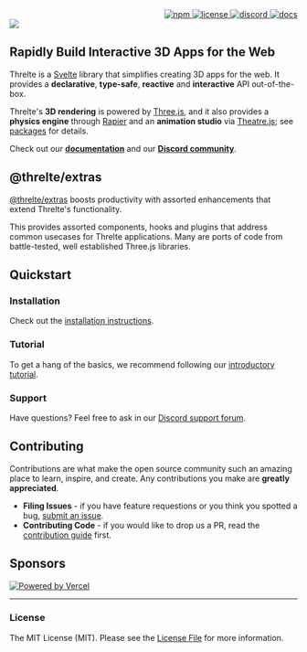 <div align="right">
 <a href="https://www.npmjs.com/package/@threlte/extras">
  <img alt="npm" src="https://img.shields.io/npm/v/@threlte/extras?color=fe4100&labelColor=171d27&logo=npm&logoColor=white"/>
 </a>
 <a href="https://github.com/threlte/threlte/blob/main/LICENSE.md">
  <img alt="license" src="https://img.shields.io/npm/l/@threlte/core?color=fe4100&labelColor=171d27&logo=git&logoColor=white"/>
 </a>
 <a href="https://discord.com/channels/985983540804091964">
  <img alt="discord" src="https://img.shields.io/discord/985983540804091964?label=discord&color=fe4100&labelColor=171d27&logo=discord&logoColor=white"/>
 </a>
 <a href="https://threlte.xyz">
  <img alt="docs" src="https://img.shields.io/website?down_color=red&down_message=offline&label=docs&color=fe4100&labelColor=171d27&up_message=online&url=https%3A%2F%2Fthrelte.xyz&logo=svelte&logoColor=white"/>
 </a>
</div>

<a href="https://threlte.xyz">
 <img src="https://threlte.xyz/logo/threlte-banner.jpg"/>
</a>

## Rapidly Build Interactive 3D Apps for the Web

Threlte is a [Svelte](https://svelte.dev/) library that simplifies creating 3D apps for the web. It provides a **declarative**, **type-safe**, **reactive** and **interactive** API out-of-the-box.

Threlte's **3D rendering** is powered by [Three.js](https://threejs.org/), and it also provides a **physics engine** through [Rapier](https://rapier.rs/) and an **animation studio** via [Theatre.js](https://www.theatrejs.com/); see [packages](#packages) for details.

Check out our **[documentation](https://threlte.xyz)** and our **[Discord community](https://discord.gg/EqUBCfCaGm)**.

## @threlte/extras

[@threlte/extras](https://threlte.xyz/docs/reference/extras/getting-started) boosts productivity with assorted enhancements that extend Threlte's functionality.

This provides assorted components, hooks and plugins that address common usecases for Threlte applications. Many are ports of code from battle-tested, well established Three.js libraries.

## Quickstart

### Installation

Check out the [installation instructions](https://threlte.xyz/docs/learn/getting-started/installation).

### Tutorial

To get a hang of the basics, we recommend following our [introductory tutorial](https://threlte.xyz/docs/learn/getting-started/your-first-scene).

### Support

Have questions? Feel free to ask in our [Discord support forum](https://discord.com/channels/985983540804091964/1031843197963477002).

## Contributing

Contributions are what make the open source community such an amazing place to learn, inspire, and create. Any contributions you make are **greatly appreciated**.

- **Filing Issues** - if you have feature requestions or you think you spotted a bug, [submit an issue](https://github.com/threlte/threlte/issues/new).
- **Contributing Code** - if you would like to drop us a PR, read the [contribution guide](https://github.com/threlte/threlte/blob/main/CONTRIBUTING.md) first.

## Sponsors

[![Powered by Vercel](./assets/vercel/powered-by-vercel.svg)](https://vercel.com/?utm_source=threlte&utm_campaign=oss)

---

### License

The MIT License (MIT). Please see the [License File](LICENSE.md) for more information.
